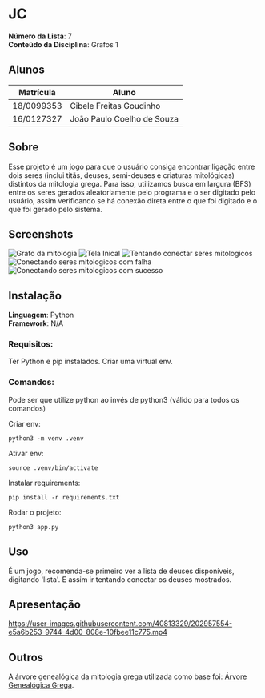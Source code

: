 # JC

**Número da Lista**: 7<br>
**Conteúdo da Disciplina**: Grafos 1<br>

## Alunos
|Matrícula | Aluno |
| -- | -- |
| 18/0099353  | Cibele Freitas Goudinho |
| 16/0127327  | João Paulo Coelho de Souza |

## Sobre 
Esse projeto é um jogo para que o usuário consiga encontrar ligação entre dois seres (inclui titãs, deuses, semi-deuses e criaturas mitológicas) distintos da mitologia grega. Para isso, utilizamos busca em largura (BFS) entre os seres gerados aleatoriamente pelo programa e o ser digitado pelo usuário, assim verificando se há conexão direta entre o que foi digitado e o que foi gerado pelo sistema. 

## Screenshots
![Grafo da mitologia](graph.png)
![Tela Inical](begin.png)
![Tentando conectar seres mitologicos](between.png)
![Conectando seres mitologicos com falha](fail.png)
![Conectando seres mitologicos com sucesso](win.png)

## Instalação 
**Linguagem**: Python<br>
**Framework**: N/A<br>
### Requisitos:
Ter Python e pip instalados. Criar uma virtual env.
### Comandos:
Pode ser que utilize python ao invés de python3 (válido para todos os comandos)

Criar env:
```
python3 -m venv .venv
```
Ativar env:
```
source .venv/bin/activate
```
Instalar requirements:
```
pip install -r requirements.txt
```
Rodar o projeto:
```
python3 app.py
```

## Uso 
É um jogo, recomenda-se primeiro ver a lista de deuses disponíveis, digitando 'lista'. E assim ir tentando conectar os deuses mostrados.

## Apresentação
https://user-images.githubusercontent.com/40813329/202957554-e5a6b253-9744-4d00-808e-10fbee11c775.mp4

## Outros 
A árvore genealógica da mitologia grega utilizada como base foi: [Árvore Genealógica Grega](https://cdn.discordapp.com/attachments/1043631302743699538/1043633133100224623/unknown.png).




